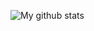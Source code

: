 ![My github stats](https://github-readme-stats.vercel.app/api?username=patelvatsalb21&show_icons=true&theme=react)
